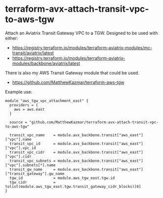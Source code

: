 # terraform-avx-attach-transit-vpc-to-aws-tgw

Attach an Aviatrix Transit Gateway VPC to a TGW. Designed to be used with either:
- https://registry.terraform.io/modules/terraform-aviatrix-modules/mc-transit/aviatrix/latest
- https://registry.terraform.io/modules/terraform-aviatrix-modules/backbone/aviatrix/latest

There is also my AWS Transit Gateway module that could be used.
- https://github.com/MatthewKazmar/terraform-aws-tgw

Example use:
```
module "aws_tgw_vpc_attachment_east" {
  providers = {
    aws = aws.east
  }

  source = "github.com/MatthewKazmar/terraform-avx-attach-transit-vpc-to-aws-tgw"

  transit_vpc_name    = module.avx_backbone.transit["aws_east"]["vpc"].name
  transit_vpc_id      = module.avx_backbone.transit["aws_east"]["vpc"].vpc_id
  transit_vpc_cidr    = module.avx_backbone.transit["aws_east"]["vpc"].cidr
  transit_vpc_subnets = module.avx_backbone.transit["aws_east"]["vpc"].subnets[*].name
  transit_gw_name     = module.avx_backbone.transit["aws_east"]["transit_gateway"].gw_name
  tgw_id              = module.aws_tgw_east.tgw.id
  tgw_cidr            = tolist(module.aws_tgw_east.tgw.transit_gateway_cidr_blocks)[0]
}
```
